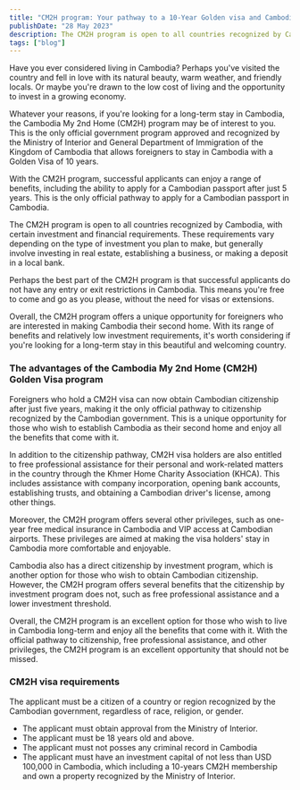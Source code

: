 ```yaml
---
title: "CM2H program: Your pathway to a 10-Year Golden visa and Cambodian citizenship"
publishDate: "28 May 2023"
description: The CM2H program is open to all countries recognized by Cambodia
tags: ["blog"]
---
```


Have you ever considered living in Cambodia? Perhaps you've visited the country and fell in love with its natural beauty, warm weather, and friendly locals. Or maybe you're drawn to the low cost of living and the opportunity to invest in a growing economy.

Whatever your reasons, if you're looking for a long-term stay in Cambodia, the Cambodia My 2nd Home (CM2H) program may be of interest to you. This is the only official government program approved and recognized by the Ministry of Interior and General Department of Immigration of the Kingdom of Cambodia that allows foreigners to stay in Cambodia with a Golden Visa of 10 years.

With the CM2H program, successful applicants can enjoy a range of benefits, including the ability to apply for a Cambodian passport after just 5 years. This is the only official pathway to apply for a Cambodian passport in Cambodia.

The CM2H program is open to all countries recognized by Cambodia, with certain investment and financial requirements. These requirements vary depending on the type of investment you plan to make, but generally involve investing in real estate, establishing a business, or making a deposit in a local bank.

Perhaps the best part of the CM2H program is that successful applicants do not have any entry or exit restrictions in Cambodia. This means you're free to come and go as you please, without the need for visas or extensions.

Overall, the CM2H program offers a unique opportunity for foreigners who are interested in making Cambodia their second home. With its range of benefits and relatively low investment requirements, it's worth considering if you're looking for a long-term stay in this beautiful and welcoming country.

### The advantages of the Cambodia My 2nd Home (CM2H) Golden Visa program

Foreigners who hold a CM2H visa can now obtain Cambodian citizenship after just five years, making it the only official pathway to citizenship recognized by the Cambodian government. This is a unique opportunity for those who wish to establish Cambodia as their second home and enjoy all the benefits that come with it.

In addition to the citizenship pathway, CM2H visa holders are also entitled to free professional assistance for their personal and work-related matters in the country through the Khmer Home Charity Association (KHCA). This includes assistance with company incorporation, opening bank accounts, establishing trusts, and obtaining a Cambodian driver's license, among other things.

Moreover, the CM2H program offers several other privileges, such as one-year free medical insurance in Cambodia and VIP access at Cambodian airports. These privileges are aimed at making the visa holders' stay in Cambodia more comfortable and enjoyable.

Cambodia also has a direct citizenship by investment program, which is another option for those who wish to obtain Cambodian citizenship. However, the CM2H program offers several benefits that the citizenship by investment program does not, such as free professional assistance and a lower investment threshold.

Overall, the CM2H program is an excellent option for those who wish to live in Cambodia long-term and enjoy all the benefits that come with it. With the official pathway to citizenship, free professional assistance, and other privileges, the CM2H program is an excellent opportunity that should not be missed.

### CM2H visa requirements

The applicant must be a citizen of a country or region recognized by the Cambodian government, regardless of race, religion, or gender.

- The applicant must obtain approval from the Ministry of Interior.
- The applicant must be 18 years old and above.
- The applicant must not posses any criminal record in Cambodia
- The applicant must have an investment capital of not less than USD 100,000 in Cambodia, which including a 10-years CM2H membership and own a property recognized by the Ministry of Interior.
